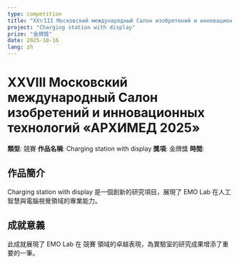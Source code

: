```yaml
---
type: competition
title: "ХХѴІІІ Московский международный Салон изобретений и инновационных технологий «АРХИМЕД 2025»"
project: "Charging station with display"
prize: "金牌獎"
date: 2025-10-16
lang: zh
---
```


# ХХѴІІІ Московский международный Салон изобретений и инновационных технологий «АРХИМЕД 2025»

**類型**: 競賽
**作品名稱**: Charging station with display
**獎項**: 金牌獎
**時間**: 

## 作品簡介

Charging station with display 是一個創新的研究項目，展現了 EMO Lab 在人工智慧與電腦視覺領域的專業能力。

## 成就意義

此成就展現了 EMO Lab 在 競賽 領域的卓越表現，為實驗室的研究成果增添了重要的一筆。
